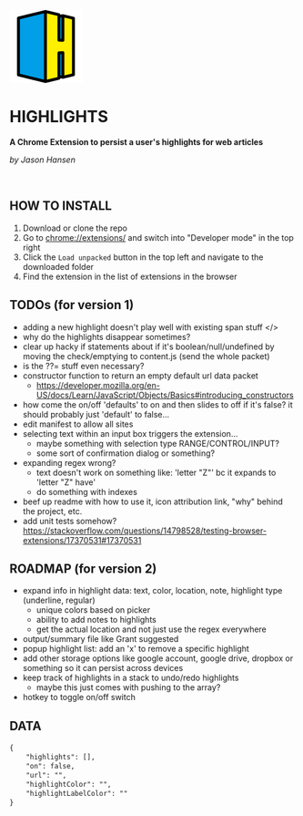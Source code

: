 ![highlights](/images/icon-128x128-h.png)

# HIGHLIGHTS
**A Chrome Extension to persist a user's highlights for web articles**

*by Jason Hansen*

&nbsp;

## HOW TO INSTALL
1. Download or clone the repo
2. Go to [chrome://extensions/](chrome://extensions/) and switch into "Developer mode" in the top right
3. Click the `Load unpacked` button in the top left and navigate to the downloaded folder
4. Find the extension in the list of extensions in the browser

## TODOs (for version 1)
- adding a new highlight doesn't play well with existing span stuff </>
- why do the highlights disappear sometimes?
- clear up hacky if statements about if it's boolean/null/undefined by moving the check/emptying to content.js (send the whole packet)
- is the ??= stuff even necessary?
- constructor function to return an empty default url data packet
    - https://developer.mozilla.org/en-US/docs/Learn/JavaScript/Objects/Basics#introducing_constructors
- how come the on/off 'defaults' to on and then slides to off if it's false? it should probably just 'default' to false...
- edit manifest to allow all sites
- selecting text within an input box triggers the extension...
    - maybe something with selection type RANGE/CONTROL/INPUT?
    - some sort of confirmation dialog or something?
- expanding regex wrong?
    - text doesn't work on something like: 'letter "Z"' bc it expands to 'letter "Z" have'
    - do something with indexes
- beef up readme with how to use it, icon attribution link, "why" behind the project, etc.
- add unit tests somehow? https://stackoverflow.com/questions/14798528/testing-browser-extensions/17370531#17370531

## ROADMAP (for version 2)
- expand info in highlight data: text, color, location, note, highlight type (underline, regular)
    - unique colors based on picker
    - ability to add notes to highlights
    - get the actual location and not just use the regex everywhere
- output/summary file like Grant suggested
- popup highlight list: add an 'x' to remove a specific highlight
- add other storage options like google account, google drive, dropbox or something so it can persist across devices
- keep track of highlights in a stack to undo/redo highlights
    - maybe this just comes with pushing to the array?
- hotkey to toggle on/off switch

## DATA
```
{
    "highlights": [],
    "on": false,
    "url": "",
    "highlightColor": "",
    "highlightLabelColor": ""
}
```